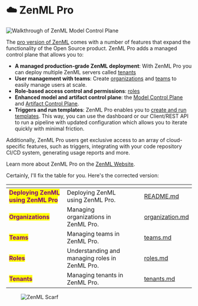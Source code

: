 # ☁️ ZenML Pro

![Walkthrough of ZenML Model Control Plane](../../.gitbook/assets/mcp_walkthrough.gif)

The [pro version of ZenML](https://zenml.io/pro) comes with a number of features 
that expand the functionality of the Open Source product. ZenML Pro adds a managed control
plane that allows you to:

- **A managed production-grade ZenML deployment**: With ZenML Pro you can deploy multiple ZenML servers called [tenants](./tenants)
- **User management with teams**: Create [organizations](./organization.md) and [teams](./teams.md) to easily manage users at scale.
- **Role-based access control and permissions**: [roles](./roles.md)
- **Enhanced model and artifact control plane**: the [Model Control Plane](../../user-guide/starter-guide/track-ml-models.md)
and [Artifact Control Plane](../../user-guide/starter-guide/manage-artifacts.md).
- **Triggers and run templates**: ZenML Pro enables you to [create and run templates](../../how-to/trigger-pipelines/README.md#run-templates).
This way, you can use the dashboard or our Client/REST API to run a pipeline with updated configuration
which allows you to iterate quickly with minimal friction. 

Additionally, ZenML Pro users get exclusive access to an array of
cloud-specific features, such as triggers, integrating with your code
repository CI/CD system, generating usage reports and more.

Learn more about ZenML Pro on the [ZenML Website](https://zenml.io/pro).

Certainly, I'll fix the table for you. Here's the corrected version:

<table data-card-size="large" data-view="cards"><thead><tr><th></th><th></th><th data-hidden></th><th data-hidden data-type="content-ref"></th><th data-hidden data-card-target data-type="content-ref"></th></tr></thead><tbody><tr><td><mark style="color:purple;"><strong>Deploying ZenML using ZenML Pro</strong></mark></td><td>Deploying ZenML using ZenML Pro.</td><td></td><td></td><td><a href="./README.md">README.md</a></td></tr><tr><td><mark style="color:purple;"><strong>Organizations</strong></mark></td><td>Managing organizations in ZenML Pro.</td><td></td><td></td><td><a href="./organization.md">organization.md</a></td></tr><tr><td><mark style="color:purple;"><strong>Teams</strong></mark></td><td>Managing teams in ZenML Pro.</td><td></td><td></td><td><a href="./teams.md">teams.md</a></td></tr><tr><td><mark style="color:purple;"><strong>Roles</strong></mark></td><td>Understanding and managing roles in ZenML Pro.</td><td></td><td></td><td><a href="./roles.md">roles.md</a></td></tr><tr><td><mark style="color:purple;"><strong>Tenants</strong></mark></td><td>Managing tenants in ZenML Pro.</td><td></td><td></td><td><a href="./tenants.md">tenants.md</a></td></tr></tbody></table>

<!-- For scarf -->
<figure><img alt="ZenML Scarf" referrerpolicy="no-referrer-when-downgrade" src="https://static.scarf.sh/a.png?x-pxid=f0b4f458-0a54-4fcd-aa95-d5ee424815bc" /></figure>